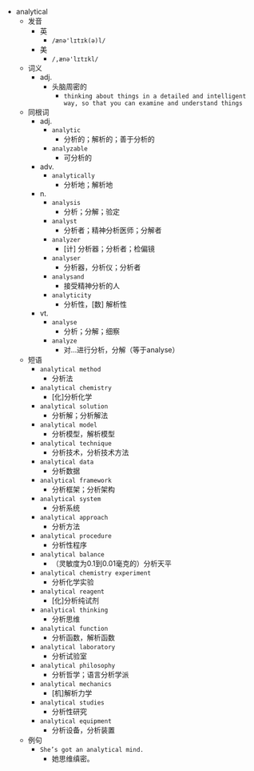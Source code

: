 - analytical
  - 发音
    - 英
      - `/ænə'lɪtɪk(ə)l/`
    - 美
      - `/,ænə'lɪtɪkl/`
  - 词义
    - adj.
      - 头脑周密的
        - `thinking about things in a detailed and intelligent way, so that you can examine and understand things`
  - 同根词
    - adj.
      - `analytic`
        - 分析的；解析的；善于分析的
      - `analyzable`
        - 可分析的
    - adv.
      - `analytically`
        - 分析地；解析地
    - n.
      - `analysis`
        - 分析；分解；验定
      - `analyst`
        - 分析者；精神分析医师；分解者
      - `analyzer`
        - [计] 分析器；分析者；检偏镜
      - `analyser`
        - 分析器，分析仪；分析者
      - `analysand`
        - 接受精神分析的人
      - `analyticity`
        - 分析性，[数] 解析性
    - vt.
      - `analyse`
        - 分析；分解；细察
      - `analyze`
        - 对…进行分析，分解（等于analyse）
  - 短语
    - `analytical method`
      - 分析法 
    - `analytical chemistry`
      - [化]分析化学 
    - `analytical solution`
      - 分析解；分析解法 
    - `analytical model`
      - 分析模型，解析模型 
    - `analytical technique`
      - 分析技术，分析技术方法 
    - `analytical data`
      - 分析数据 
    - `analytical framework`
      - 分析框架；分析架构 
    - `analytical system`
      - 分析系统 
    - `analytical approach`
      - 分析方法 
    - `analytical procedure`
      - 分析性程序 
    - `analytical balance`
      - （灵敏度为0.1到0.01毫克的）分析天平 
    - `analytical chemistry experiment`
      - 分析化学实验 
    - `analytical reagent`
      - [化]分析纯试剂 
    - `analytical thinking`
      - 分析思维 
    - `analytical function`
      - 分析函数，解析函数 
    - `analytical laboratory`
      - 分析试验室 
    - `analytical philosophy`
      - 分析哲学；语言分析学派 
    - `analytical mechanics`
      - [机]解析力学 
    - `analytical studies`
      - 分析性研究 
    - `analytical equipment`
      - 分析设备，分析装置 
  - 例句
    - `She’s got an analytical mind.`
      - 她思维缜密。

